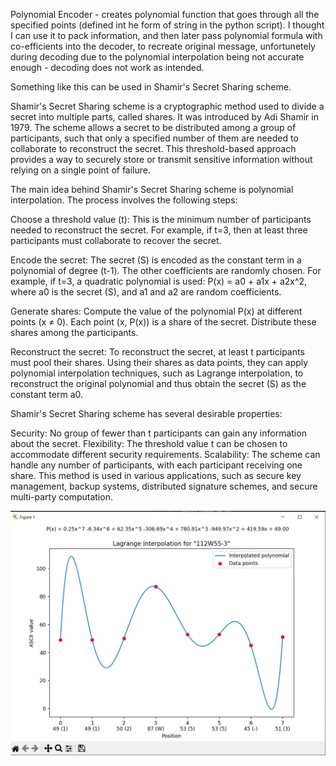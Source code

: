 
Polynomial Encoder - creates polynomial function that goes through all the specified points (defined int he form of string in the python script).
I thought I can use it to pack information, and then later pass  polynomial formula with co-efficients into the decoder, to recreate original message, unfortunetely during decoding due to the polynomial interpolation being not accurate enough - decoding does not work as intended. 

Something like this can be used in Shamir's Secret Sharing scheme.

Shamir's Secret Sharing scheme is a cryptographic method used to divide a secret into multiple parts, called shares. It was introduced by Adi Shamir in 1979. The scheme allows a secret to be distributed among a group of participants, such that only a specified number of them are needed to collaborate to reconstruct the secret. This threshold-based approach provides a way to securely store or transmit sensitive information without relying on a single point of failure.

The main idea behind Shamir's Secret Sharing scheme is polynomial interpolation. The process involves the following steps:

Choose a threshold value (t): This is the minimum number of participants needed to reconstruct the secret. For example, if t=3, then at least three participants must collaborate to recover the secret.

Encode the secret: The secret (S) is encoded as the constant term in a polynomial of degree (t-1). The other coefficients are randomly chosen. For example, if t=3, a quadratic polynomial is used: P(x) = a0 + a1x + a2x^2, where a0 is the secret (S), and a1 and a2 are random coefficients.

Generate shares: Compute the value of the polynomial P(x) at different points (x ≠ 0). Each point (x, P(x)) is a share of the secret. Distribute these shares among the participants.

Reconstruct the secret: To reconstruct the secret, at least t participants must pool their shares. Using their shares as data points, they can apply polynomial interpolation techniques, such as Lagrange interpolation, to reconstruct the original polynomial and thus obtain the secret (S) as the constant term a0.

Shamir's Secret Sharing scheme has several desirable properties:

Security: No group of fewer than t participants can gain any information about the secret.
Flexibility: The threshold value t can be chosen to accommodate different security requirements.
Scalability: The scheme can handle any number of participants, with each participant receiving one share.
This method is used in various applications, such as secure key management, backup systems, distributed signature schemes, and secure multi-party computation.


![ Polynomial Encoder ](_poly_encoder.jpg)
